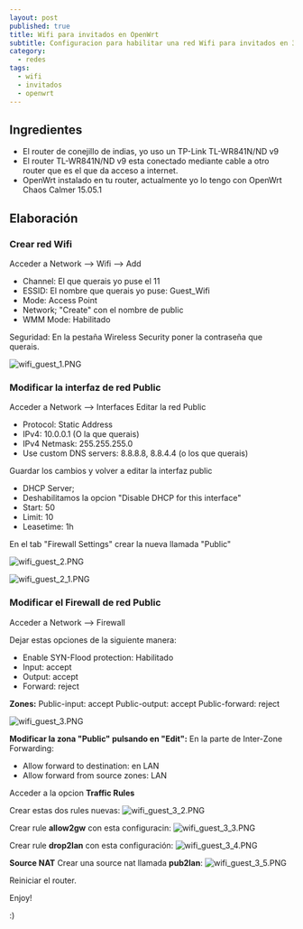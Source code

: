 ```yaml
---
layout: post
published: true
title: Wifi para invitados en OpenWrt
subtitle: Configuracion para habilitar una red Wifi para invitados en 3 comodos pasos.
category:
  - redes
tags:
  - wifi
  - invitados
  - openwrt
---
```

## Ingredientes
- El router de conejillo de indias, yo uso un TP-Link TL-WR841N/ND v9
- El router TL-WR841N/ND v9 esta conectado mediante cable a otro router que es el que da acceso a internet.
- OpenWrt instalado en tu router, actualmente yo lo tengo con OpenWrt Chaos Calmer 15.05.1 

## Elaboración
### Crear red Wifi
Acceder a Network --> Wifi --> Add

- Channel: El que querais yo puse el 11
- ESSID: El nombre que querais yo puse: Guest_Wifi
- Mode: Access Point
- Network; "Create" con el nombre de public
- WMM Mode: Habilitado

Seguridad: En la pestaña Wireless Security poner la contraseña que querais.

![wifi_guest_1.PNG]({{site.baseurl}}/img/wifi_guest_1.PNG)

### Modificar la interfaz de red Public
Acceder a Network --> Interfaces
Editar la red Public

- Protocol: Static Address
- IPv4: 10.0.0.1 (O la que querais)
- IPv4 Netmask: 255.255.255.0
- Use custom DNS servers: 8.8.8.8, 8.8.4.4 (o los que querais)

Guardar los cambios y volver a editar la interfaz public

- DHCP Server;
- Deshabilitamos la opcion "Disable DHCP for this interface"
- Start: 50
- Limit: 10
- Leasetime: 1h

En el tab "Firewall Settings" crear la nueva llamada "Public"

![wifi_guest_2.PNG]({{site.baseurl}}/img/wifi_guest_2.PNG)

![wifi_guest_2_1.PNG]({{site.baseurl}}/img/wifi_guest_2_1.PNG)

### Modificar el Firewall de red Public
Acceder a Network --> Firewall

Dejar estas opciones de la siguiente manera:
- Enable SYN-Flood protection: Habilitado
- Input: accept
- Output: accept
- Forward: reject

**Zones:**
Public-input: accept
Public-output: accept
Public-forward: reject

![wifi_guest_3.PNG]({{site.baseurl}}/img/wifi_guest_3.PNG)

**Modificar la zona "Public" pulsando en "Edit":**
En la parte de Inter-Zone Forwarding:
- Allow forward to destination: en LAN
- Allow forward from source zones: LAN

Acceder a la opcion **Traffic Rules**

Crear estas dos rules nuevas:
![wifi_guest_3_2.PNG]({{site.baseurl}}/img/wifi_guest_3_2.PNG)

Crear  rule **allow2gw** con esta configuracin:
![wifi_guest_3_3.PNG]({{site.baseurl}}/img/wifi_guest_3_3.PNG)

Crear rule **drop2lan** con esta configuración:
![wifi_guest_3_4.PNG]({{site.baseurl}}/img/wifi_guest_3_4.PNG)

**Source NAT**
Crear una source nat llamada **pub2lan**:
![wifi_guest_3_5.PNG]({{site.baseurl}}/img/wifi_guest_3_5.PNG)



Reiniciar el router.

Enjoy!

:)
